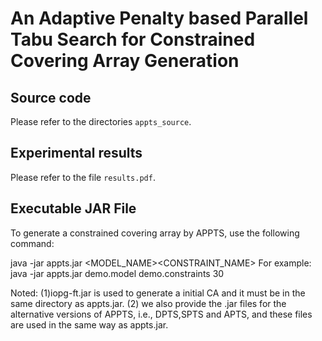 An Adaptive Penalty based Parallel Tabu Search for Constrained Covering Array Generation
==============================================================================

Source code
----
Please refer to the directories `appts_source`.

Experimental results
----
Please refer to the file `results.pdf`.


Executable JAR File
----
To generate a constrained covering array by APPTS, use the following command:

java -jar appts.jar  <MODEL_NAME><CONSTRAINT_NAME><CUTOFFTIME>
For example: java -jar appts.jar demo.model demo.constraints 30

Noted: (1)iopg-ft.jar is used to generate a initial CA and it must be in the same directory as appts.jar.
(2) we also provide the .jar files for the alternative versions of APPTS, i.e., DPTS,SPTS and APTS, and these files are used  in the same way as appts.jar.